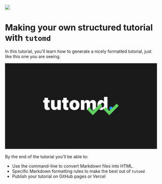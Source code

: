 ![](search:tutorial)

# Making your own structured tutorial with `tutomd`

In this tutorial, you'll learn how to generate a nicely formatted tutorial, just like this one you are seeing.

![](tutomd.png)

By the end of the tutorial you'll be able to:

- Use the command-line to convert Markdown files into HTML.
- Specific Markdown formatting rules to make the best out of `tutomd`
- Publish your tutorial on GitHub pages or Vercel
